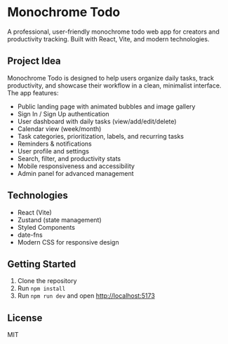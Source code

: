 
# Monochrome Todo

A professional, user-friendly monochrome todo web app for creators and productivity tracking. Built with React, Vite, and modern technologies.

## Project Idea
Monochrome Todo is designed to help users organize daily tasks, track productivity, and showcase their workflow in a clean, minimalist interface. The app features:
- Public landing page with animated bubbles and image gallery
- Sign In / Sign Up authentication
- User dashboard with daily tasks (view/add/edit/delete)
- Calendar view (week/month)
- Task categories, prioritization, labels, and recurring tasks
- Reminders & notifications
- User profile and settings
- Search, filter, and productivity stats
- Mobile responsiveness and accessibility
- Admin panel for advanced management

## Technologies
- React (Vite)
- Zustand (state management)
- Styled Components
- date-fns
- Modern CSS for responsive design

## Getting Started
1. Clone the repository
2. Run `npm install`
3. Run `npm run dev` and open [http://localhost:5173](http://localhost:5173)

## License
MIT
